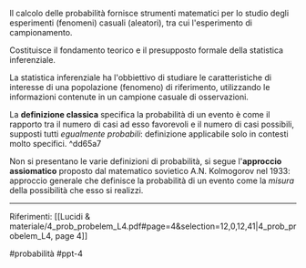 Il calcolo delle probabilità fornisce strumenti matematici per lo studio degli esperimenti (fenomeni) casuali (aleatori), tra cui l'esperimento di campionamento.

Costituisce il fondamento teorico e il presupposto formale della statistica inferenziale.

La statistica inferenziale ha l'obbiettivo di studiare le caratteristiche di interesse di una popolazione (fenomeno) di riferimento, utilizzando le informazioni contenute in un campione casuale di osservazioni.

La **definizione classica** specifica la probabilità di un evento è come il rapporto tra il numero di casi ad esso favorevoli e il numero di casi possibili, supposti tutti *egualmente probabili*: definizione applicabile solo in contesti molto specifici. ^dd65a7

Non si presentano le varie definizioni di probabilità, si segue l'**approccio assiomatico** proposto dal matematico sovietico A.N. Kolmogorov nel 1933: approccio generale che definisce la probabilità di un evento come la *misura* della possibilità che esso si realizzi.

***
Riferimenti:
[[Lucidi & materiale/4_prob_probelem_L4.pdf#page=4&selection=12,0,12,41|4_prob_probelem_L4, page 4]]

#probabilità
#ppt-4